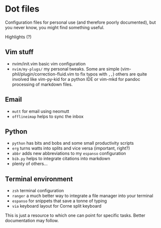 # Dot files

Configuration files for personal use (and therefore poorly documented), but you never know, you might find something useful.

Highlights (?)

## Vim stuff

- nvim/init.vim basic vim configuration
- `nvim/my-plugs/` my personal tweaks. Some are simple (vim-phil/plugin/correction-fluid.vim to fix typos with `,,`) others are quite involved like vim-py-kid for a python IDE or vim-mkd for pandoc processing of markdown files.

## Email

- `mutt` for email using neomutt
- `offlineimap` helps to sync the inbox

## Python

- `python` has bits and bobs and some small productivity scripts
- `erg` turns watts into splits and vice versa (important, right?)
- `abbr` adds new abbreviations to my `espanso` configuration
- `bib.py` helps to integrate citations into markdown
- plenty of others…

## Terminal environment

- `zsh` terminal configuration
- `ranger` a much better way to integrate a file manager into your terminal
- `espanso` for snippets that save a tonne of typing
- `via` keyboard layout for Corne split keyboard

This is just a resource to which one can point for specific tasks. Better documentation may follow.

